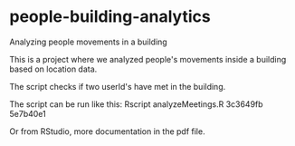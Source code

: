 # people-building-analytics
Analyzing people movements in a building

This is a project where we analyzed people's movements inside a building based on location data.

The script checks if two userId's have met in the building.

The script can be run like this:
 Rscript analyzeMeetings.R 3c3649fb 5e7b40e1

Or from RStudio, more documentation in the pdf file.

